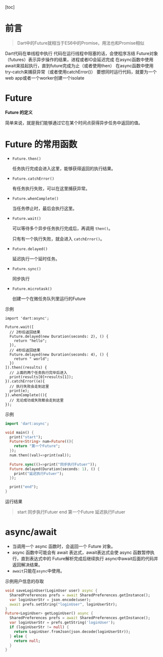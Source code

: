 [toc]

# 前言

> Dart中的Future就相当于ES6中的Promise，用法也和Promise相似

Dart代码在单线程中执行
代码在运行线程中阻塞的话，会使程序冻结
Future对象（futures）表示异步操作的结果，进程或者IO会延迟完成
在async函数中使用await来挂起执行，直到future完成为止（或者使用then）
在async函数中使用try-catch来捕获异常（或者使用catchError()）
要想同时运行代码，就要为一个web app或者一个worker创建一个isolate

# Future

**Future 的定义**

简单来说，就是我们能够通过它在某个时间点获得异步任务中返回的值。

# Future 的常用函数

- `Future.then()`

  任务执行完成会进入这里，能够获得返回的执行结果。

- `Future.catchError()`

  有任务执行失败，可以在这里捕获异常。

- `Future.whenComplete()`

  当任务停止时，最后会执行这里。

- `Future.wait()`

  可以等待多个异步任务执行完成后，再调用 `then()`。

  只有有一个执行失败，就会进入 `catchError()`。

- `Future.delayed()`

  延迟执行一个延时任务。

- `Future.sync()`

  同步执行

- `Future.microtask()`

  创建一个在微任务队列里运行的Future

示例

```
import 'dart:async';

Future.wait([
  // 2秒后返回结果
  Future.delayed(new Duration(seconds: 2), () {
    return "hello";
  }),
  // 4秒后返回结果
  Future.delayed(new Duration(seconds: 4), () {
    return " world";
  })
]).then((results) {
  // 上面的两个任务执行完毕后进入
  print(results[0]+results[1]);
}).catchError((e){
  // 执行失败会走到这里
  print(e);
}).whenComplete((){
  // 无论成功或失败都会走到这里
});
```

示例

```dart
import 'dart:async';

void main() {
  print("start");
  Future<String> num=Future((){
    return "第一个Future";
  });
  num.then((val)=>print(val));
 
  Future.sync(()=>print("同步执行Futuer"));
  Future.delayed(Duration(seconds: 1), () {
    print("延迟执行Futuer");
  });

  print("end");
}
```

运行结果

> start
> 同步执行Futuer
> end
> 第一个Future
> 延迟执行Futuer

# async/await

- 当调用一个 async 函数时，会返回一个 Future 对象。
- async 函数中可能会有 await 表达式，await表达式会使 async 函数暂停执行，直到表达式中的 Future解析完成后继续执行 async中await后面的代码并返回解决结果。
- `await`只能在`async`中使用。

示例用户信息的存取

```dart
void saveLoginUser(LoginUser user) async {
  SharedPreferences prefs = await SharedPreferences.getInstance();
  var loginUserStr = json.encode(user);
  await prefs.setString("loginUser", loginUserStr);
}
Future<LoginUser> getLoginUser() async {
  SharedPreferences prefs = await SharedPreferences.getInstance();
  var loginUserStr = prefs.getString('loginUser');
  if (loginUserStr != null) {
    return LoginUser.fromJson(json.decode(loginUserStr));
  } else {
    return null;
  }
}
```